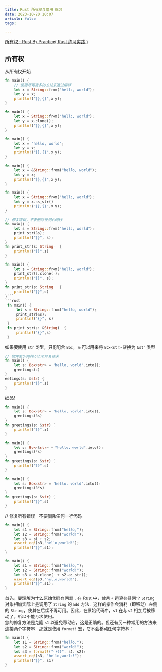 ```yaml
---
title: Rust 所有权与借用 练习
date: 2023-10-20 10:07
article: false
tags: 

---
```


[所有权 - Rust By Practice( Rust 练习实践 )](https://zh.practice.rs/ownership/ownership.html)

## 所有权

从所有权开始
```rust
fn main() {
    // 使用尽可能多的方法来通过编译
    let x = String::from("hello, world");
    let y = x;
    println!("{},{}",x,y);
}
```
  
```rust
fn main() {
    let x = String::from("hello, world");
    let y = x.clone();
    println!("{},{}",x,y);
}
```
```rust
fn main() {
    let x = "hello, world";
    let y = x;
    println!("{},{}",x,y);
}
```
```rust
fn main() {
    let x = &String::from("hello, world");
    let y = x;
    println!("{},{}",x,y);
}
```
```rust
fn main() {
    let x = String::from("hello, world");
    let y = x.as_str();
    println!("{},{}",x,y);
}
```


```rust
// 修复错误，不要删除任何代码行
fn main() {
    let s = String::from("hello, world");
    print_str(&s);
    println!("{}", s);
}
fn print_str(s: String)  {
    println!("{}",s)
}
```

```rust
fn main() {
    let s = String::from("hello, world");
    print_str(s.clone());
    println!("{}", s);
}
fn print_str(s: String)  {
    println!("{}",s)
}```
```rust
 fn main() {
     let s = String::from("hello, world");
     print_str(&s);
     println!("{}", s);
 }
 fn print_str(s: &String)  {
     println!("{}",s)
 }
```


如果要使用 `str` 类型，只能配合 `Box`。 `&` 可以用来将 `Box<str>` 转换为 `&str` 类型
```rust
// 使用至少两种方法来修复错误
fn main() {
    let s: Box<str> = "hello, world".into();
    greetings(s)
}
eetings(s: &str) {
    println!("{}",s)
}
```
  
细品!
```rust
fn main() {
    let s: Box<str> = "hello, world".into();
    greetings(&s)
}
fn greetings(s: &str) {
    println!("{}",s)
}
```
```rust
fn main() {
    let s: Box<&str> = "hello, world".into();
    greetings(*s)
}
fn greetings(s: &str) {
    println!("{}",s)
}
```
```rust
fn main() {
    let s: Box<str> = "hello, world".into();
    greetings(&*s)
}
fn greetings(s: &str) {
    println!("{}",s)
}
```



// 修复所有错误，不要删除任何一行代码
```rust
fn main() {
    let s1 = String::from("hello,");
    let s2 = String::from("world!");
    let s3 = s1 + s2; 
    assert_eq!(s3,"hello,world!");
    println!("{}",s1);
}
```
 
```rust
fn main() {
    let s1 = String::from("hello,");
    let s2 = String::from("world!");
    let s3 = s1.clone() + s2.as_str(); 
    assert_eq!(s3,"hello,world!");
    println!("{}",s1);
}
```
首先，要理解为什么原始代码有问题：在 Rust 中，使用 `+` 运算符将两个 `String` 对象相加实际上是调用了 `String` 的 `add` 方法，这样的操作会消耗（即移动）左侧的 `String`，使其在后续不再可用。因此，在原始代码中，`s1` 在与 `s2` 相加后被移动了，所以不能再次使用。  
您的修复方法是克隆 `s1` 以避免移动它，这是正确的。但还有另一种常用的方法来连接两个字符串，那就是使用 `format!` 宏，它不会移动任何字符串：
``` rust
fn main() {
    let s1 = String::from("hello,");
    let s2 = String::from("world!");
    let s3 = format!("{}{}", s1, s2); 
    assert_eq!(s3, "hello,world!");
    println!("{}", s1);
}
```


